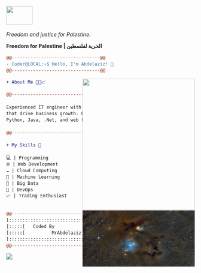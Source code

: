 <p align="left">
  <img src="https://upload.wikimedia.org/wikipedia/commons/e/e7/Flag_representing_Moroccan-Palestinian_friendship.png" width="70" height="50"/>
</p>

  *Freedom and justice for Palestine.*
  
  **Freedom for Palestine | الحرية لفلسطين**

  
  
```diff
@@---------------------------------@@
- Coder@LOCAL:~$ Hello, I'm Abdelaziz! 👋
@@---------------------------------@@
```
<img align="right" src="https://pbs.twimg.com/media/GIWIlpNbAAAqvus?format=jpg" width="300"  height="350"/>

```diff
+ About Me 👨‍💻📈

@@---------------------------------@@

Experienced IT engineer with a passion for software solutions
that drive business growth. Over 7 years of expertise in
Python, Java, .Net, and web frameworks.

@@---------------------------------@@

+ My Skills 🚀

💻 | Programming
🌐 | Web Development
☁️ | Cloud Computing
🤖 | Machine Learning
💾 | Big Data
🚀 | DevOps
📈 | Trading Enthusiast



```


<img align="right" src="image.jpg" width="300" height="150"/>


```diff
@@---------------------------------@@
[:::::::::::::::::::::::::::::::::::]
[:::::[   Coded By              ]:::] 
[:::::[          MrAbdelaziz    ]:::]
[:::::::::::::::::::::::::::::::::::]
@@---------------------------------@@

```


<img src="https://komarev.com/ghpvc/?username=MrAbdelaziz&color=0E9C47&style=for-the-badge">


